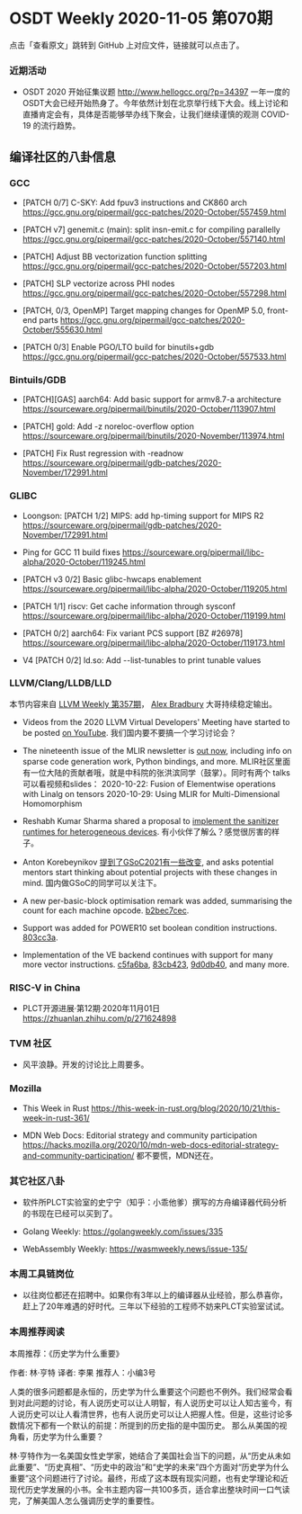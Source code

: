 # OSDT Weekly 2020-11-05 第070期

点击「查看原文」跳转到 GitHub 上对应文件，链接就可以点击了。

### 近期活动

- OSDT 2020 开始征集议题
  http://www.hellogcc.org/?p=34397
  一年一度的OSDT大会已经开始热身了。今年依然计划在北京举行线下大会。线上讨论和直播肯定会有，具体是否能够举办线下聚会，让我们继续谨慎的观测 COVID-19 的流行趋势。

## 编译社区的八卦信息

### GCC

- [PATCH 0/7] C-SKY: Add fpuv3 instructions and CK860 arch
  https://gcc.gnu.org/pipermail/gcc-patches/2020-October/557459.html

- [PATCH v7] genemit.c (main): split insn-emit.c for compiling parallelly
  https://gcc.gnu.org/pipermail/gcc-patches/2020-October/557140.html

- [PATCH] Adjust BB vectorization function splitting
  https://gcc.gnu.org/pipermail/gcc-patches/2020-October/557203.html

- [PATCH] SLP vectorize across PHI nodes
  https://gcc.gnu.org/pipermail/gcc-patches/2020-October/557298.html

- [PATCH, 0/3, OpenMP] Target mapping changes for OpenMP 5.0, front-end parts
  https://gcc.gnu.org/pipermail/gcc-patches/2020-October/555630.html

- [PATCH 0/3] Enable PGO/LTO build for binutils+gdb
  https://gcc.gnu.org/pipermail/gcc-patches/2020-October/557533.html

### Bintuils/GDB

- [PATCH][GAS] aarch64: Add basic support for armv8.7-a architecture
  https://sourceware.org/pipermail/binutils/2020-October/113907.html

- [PATCH] gold: Add -z noreloc-overflow option
  https://sourceware.org/pipermail/binutils/2020-November/113974.html

- [PATCH] Fix Rust regression with -readnow
  https://sourceware.org/pipermail/gdb-patches/2020-November/172991.html

### GLIBC  

- Loongson: [PATCH 1/2] MIPS: add hp-timing support for MIPS R2
  https://sourceware.org/pipermail/gdb-patches/2020-November/172991.html

- Ping for GCC 11 build fixes
  https://sourceware.org/pipermail/libc-alpha/2020-October/119245.html

- [PATCH v3 0/2] Basic glibc-hwcaps enablement
  https://sourceware.org/pipermail/libc-alpha/2020-October/119205.html

- [PATCH 1/1] riscv: Get cache information through sysconf
  https://sourceware.org/pipermail/libc-alpha/2020-October/119199.html

- [PATCH 0/2] aarch64: Fix variant PCS support [BZ #26978]
  https://sourceware.org/pipermail/libc-alpha/2020-October/119173.html

- V4 [PATCH 0/2] ld.so: Add --list-tunables to print tunable values

### LLVM/Clang/LLDB/LLD

本节内容来自 [LLVM Weekly 第357期](http://llvmweekly.org/issue/357)，
[Alex Bradbury](https://www.linkedin.com/in/alex-bradbury/) 大哥持续稳定输出。

* Videos from the 2020 LLVM Virtual Developers' Meeting have started to be posted [on YouTube](https://www.youtube.com/playlist?list=PL_R5A0lGi1ABzH_FIZSx0sHQkOqI7p4Cg).
  我们国内要不要搞一个学习讨论会？

* The nineteenth issue of the MLIR newsletter is [out now](https://llvm.discourse.group/t/mlir-news-19th-edition-10-31-2020/2036), including info on sparse code generation work, Python bindings, and more.
  MLIR社区里面有一位大陆的贡献者哦，就是中科院的张洪滨同学（鼓掌）。同时有两个 talks 可以看视频和slides：
  2020-10-22: Fusion of Elementwise operations with Linalg on tensors
  2020-10-29: Using MLIR for Multi-Dimensional Homomorphism

* Reshabh Kumar Sharma shared a proposal to [implement the sanitizer runtimes for heterogeneous devices](http://lists.llvm.org/pipermail/llvm-dev/2020-October/146159.html).
  有小伙伴了解么？感觉很厉害的样子。

* Anton Korebeynikov [提到了GSoC2021有一些改变](http://lists.llvm.org/pipermail/llvm-dev/2020-October/146233.html), and asks potential mentors start thinking about potential projects with these changes in mind.
  国内做GSoC的同学可以关注下。

* A new per-basic-block optimisation remark was added, summarising the count for each machine opcode. [b2bec7cec](https://reviews.llvm.org/rGb2bec7cece9).

* Support was added for POWER10 set boolean condition instructions.
[803cc3a](https://reviews.llvm.org/rG803cc3aff2c).

* Implementation of the VE backend continues with support for many more vector
instructions. [c5fa6ba](https://reviews.llvm.org/rGc5fa6bae12f),
[83cb423](https://reviews.llvm.org/rG83cb423c6e1),
[9d0db40](https://reviews.llvm.org/rG9d0db405b57), and many more.

### RISC-V in China

- PLCT开源进展·第12期·2020年11月01日
  https://zhuanlan.zhihu.com/p/271624898

### TVM 社区

- 风平浪静。开发的讨论比上周要多。

### Mozilla

- This Week in Rust
  https://this-week-in-rust.org/blog/2020/10/21/this-week-in-rust-361/

- MDN Web Docs: Editorial strategy and community participation
  https://hacks.mozilla.org/2020/10/mdn-web-docs-editorial-strategy-and-community-participation/
  都不要慌，MDN还在。

### 其它社区八卦

- 软件所PLCT实验室的史宁宁（知乎：小乖他爹）撰写的方舟编译器代码分析的书现在已经可以买到了。

- Golang Weekly:
  https://golangweekly.com/issues/335

- WebAssembly Weekly:
  https://wasmweekly.news/issue-135/

### 本周工具链岗位

- 以往岗位都还在招聘中。如果你有3年以上的编译器从业经验，那么恭喜你，赶上了20年难遇的好时代。三年以下经验的工程师不妨来PLCT实验室试试。

### 本周推荐阅读

本周推荐：《历史学为什么重要》

作者:  林·亨特
译者: 李果
推荐人：小编3号

人类的很多问题都是永恒的，历史学为什么重要这个问题也不例外。我们经常会看到对此问题的讨论，有人说历史可以让人明智，有人说历史可以让人知古鉴今，有人说历史可以让人看清世界，也有人说历史可以让人把握人性。但是，这些讨论多数情况下都有一个默认的前提：所提到的历史指的是中国历史。
那么从美国的视角看，历史学为什么重要？

林·亨特作为一名美国女性史学家，她结合了美国社会当下的问题，从“历史从未如此重要”、“历史真相”、“历史中的政治”和“史学的未来”四个方面对“历史学为什么重要”这个问题进行了讨论。最终，形成了这本既有现实问题，也有史学理论和近现代历史学发展的小书。全书主题内容一共100多页，适合拿出整块时间一口气读完，了解美国人怎么强调历史学的重要性。
